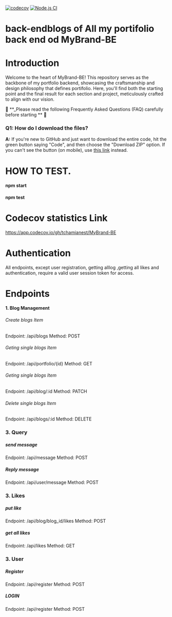 [![codecov](https://codecov.io/github/tchamianest/MyBrand-BE/graph/badge.svg?token=ZQK3VYHML4)](https://codecov.io/github/tchamianest/MyBrand-BE)
[![Node.js CI](https://github.com/tchamianest/MyBrand-BE/actions/workflows/testing.yml/badge.svg)](https://github.com/tchamianest/MyBrand-BE/actions/workflows/testing.yml)
# back-endblogs of All my portifolio back end od MyBrand-BE

# Introduction

Welcome to the heart of MyBrand-BE! This repository serves as the backbone of my portfolio backend, showcasing the craftsmanship and design philosophy that defines portifolio. Here, you'll find both the starting point and the final result for each section and project, meticulously crafted to align with our vision.


🚨 **_Please read the following Frequently Asked Questions (FAQ) carefully before starting ** 🚨

### Q1: How do I download the files?
**A:** If you're new to GitHub and just want to download the entire code, hit the green button saying "Code", and then choose the "Download ZIP" option. If you can't see the button (on mobile), use [this link](https://github.com/tchamianest/MyBrand-BE.git) instead.

# HOW TO TEST.
 <h4>npm start</h4> 
 <h4>npm test</h4> 

# Codecov  statistics Link
<https://app.codecov.io/gh/tchamianest/MyBrand-BE>

# Authentication

All endpoints, except user registration, getting alllog ,getting all likes and authentication, require a valid user session token for access.

# Endpoints

#### 1. Blog Management

###### Create blogs Item
Endpoint: /api/blogs
Method: POST

###### Geting single blogs Item
Endpoint: /api/portfolio/{id}
Method: GET

###### Geting single blogs Item
Endpoint: /api/blog/:id
Method: PATCH

###### Delete single blogs Item
Endpoint: /api/blogs/:id
Method: DELETE

### 3. Query 
##### send message
Endpoint: /api/message
Method: POST

##### Reply message
Endpoint: /api/user/message
Method: POST

### 3. Likes

##### put  like
Endpoint: /api/blog/blog_id/likes
Method: POST 

##### get all likes
Endpoint: /api/likes
Method: GET

### 3. User


##### Register
Endpoint: /api/register
Method: POST

##### LOGIN
Endpoint: /api/register
Method: POST
